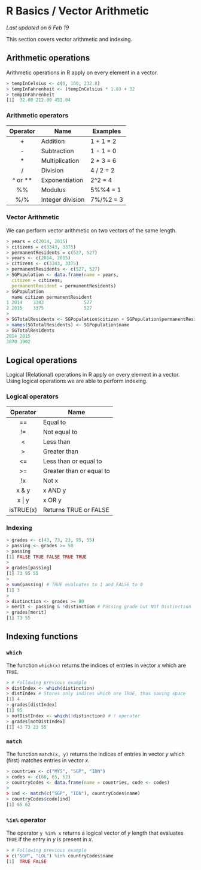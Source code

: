 # R Basics / Vector Arithmetic
_Last updated on 6 Feb 19_

This section covers vector arithmetic and indexing.

## Arithmetic operations
Arithmetic operations in R apply on every element in a vector.

```r
> tempInCelsius <- c(0, 100, 232.8)
> tempInFahrenheit <- (tempInCelsius * 1.8) + 32
> tempInFahrenheit
[1]  32.00 212.00 451.04
```

### Arithmetic operators
Operator     | Name             | Examples
:-----------:| -------------    | -------------
+            | Addition         | 1 + 1 = 2
-            | Subtraction      | 1 - 1 = 0
*            | Multiplication   | 2 * 3 = 6
/            | Division         | 4 / 2 = 2
^ or **      | Exponentiation   | 2^2 = 4
%%           | Modulus          | 5%%4 = 1
%/%          | Integer division | 7%/%2 = 3

### Vector Arithmetic
We can perform vector arithmetic on two vectors of the same length.
```r
> years = c(2014, 2015)
> citizens = c(3343, 3375)
> permanentResidents = c(527, 527)
> years <- c(2014, 2015)
> citizens <- c(3343, 3375)
> permanentResidents <- c(527, 527)
> SGPopulation <- data.frame(name = years,
  citizen = citizens,
  permanentResident = permanentResidents)
> SGPopulation
  name citizen permanentResident
1 2014    3343               527
2 2015    3375               527
>
> SGTotalResidents <- SGPopulation$citizen + SGPopulation$permanentResident
> names(SGTotalResidents) <- SGPopulation$name
> SGTotalResidents
2014 2015
3870 3902
```

## Logical operations
Logical (Relational) operations in R apply on every element in a vector. Using logical operations we are able to perform indexing.

### Logical operators
Operator | Name
:-: | --
== | Equal to
!= | Not equal to
< | Less than
\> | Greater than
<= | Less than or equal to
\>= | Greater than or equal to
!x | Not x
x & y | x AND y
x \| y | x OR y
isTRUE(x) | Returns TRUE or FALSE

### Indexing
```r
> grades <- c(43, 73, 23, 95, 55)
> passing <- grades >= 50
> passing
[1] FALSE TRUE FALSE TRUE TRUE
>
> grades[passing]
[1] 73 95 55
>
> sum(passing) # TRUE evaluates to 1 and FALSE to 0
[1] 3
>
> distinction <- grades >= 80
> merit <- passing & !distinction # Passing grade but NOT Distinction
> grades[merit]
[1] 73 55
```

## Indexing functions
### `which`
The function `which(x)` returns the indices of entries in vector _x_ which are `TRUE`.
```r
> # Following previous example
> distIndex <- which(distinction)
> distIndex # Stores only indices which are TRUE, thus saving space
[1] 4
> grades[distIndex]
[1] 95
> notDistIndex <- which(!distinction) # ! operator
> grades[notDistIndex]
[1] 43 73 23 55
```

### `match`
The function `match(x, y)` returns the indices of entries in vector _y_ which (first) matches entries in vector _x_.

```r
> countries <- c("MYS", "SGP", "IDN")
> codes <- c(60, 65, 62)
> countryCodes <- data.frame(name = countries, code <- codes)
>
> ind <- match(c("SGP", "IDN"), countryCodes$name)
> countryCodes$code[ind]
[1] 65 62
```

### `%in%` operator
The operator `y %in% x` returns a logical vector of _y_ length that evaluates `TRUE` if the entry in _y_ is present in _x_.

```r
> # Following previous example
> c("SGP", "LOL") %in% countryCodes$name
[1]  TRUE FALSE
```
